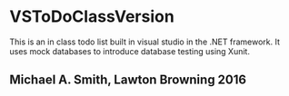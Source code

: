 # VSToDoClassVersion

This is an in class todo list built in visual studio in the .NET framework. It uses mock databases to introduce database testing using Xunit.

## Michael A. Smith, Lawton Browning 2016
